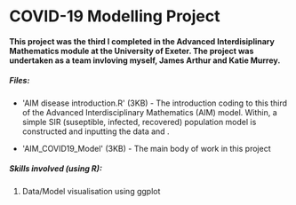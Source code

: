 # COVID-19 Modelling Project

#### This project was the third I completed in the Advanced Interdisiplinary Mathematics module at the University of Exeter. The project was undertaken as a team invloving myself, James Arthur and Katie Murrey.

##### Files:
- 'AIM disease introduction.R' (3KB) - The introduction coding to this third of the Advanced Interdisciplinary Mathematics (AIM) model. Within, a simple SIR (suseptible, infected, recovered) population model is constructed and inputting the data and .

- 'AIM_COVID19_Model' (3KB) - The main body of work in this project

##### Skills involved (using <b>R</b>):
1.  Data/Model visualisation using ggplot
